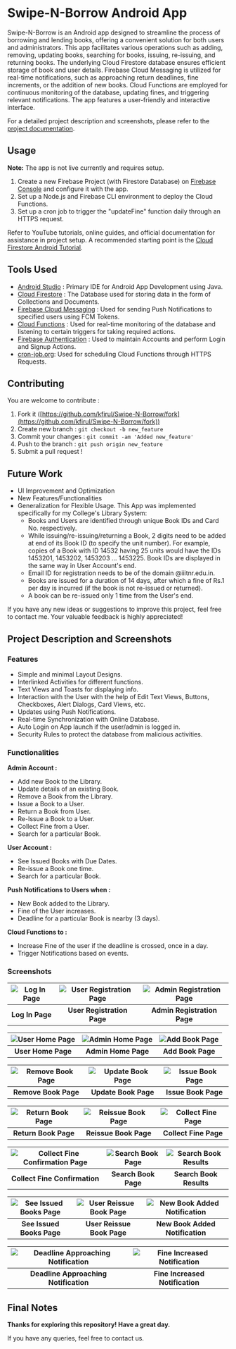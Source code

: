 # Swipe-N-Borrow Android App

Swipe-N-Borrow is an Android app designed to streamline the process of borrowing and lending books, offering a convenient solution for both users and administrators. This app facilitates various operations such as adding, removing, updating books, searching for books, issuing, re-issuing, and returning books. The underlying Cloud Firestore database ensures efficient storage of book and user details. Firebase Cloud Messaging is utilized for real-time notifications, such as approaching return deadlines, fine increments, or the addition of new books. Cloud Functions are employed for continuous monitoring of the database, updating fines, and triggering relevant notifications. The app features a user-friendly and interactive interface.

For a detailed project description and screenshots, please refer to the [project documentation](#project-description-and-screenshots).

## Usage

**Note:** The app is not live currently and requires setup.

1. Create a new Firebase Project (with Firestore Database) on [Firebase Console](https://console.firebase.google.com/) and configure it with the app.
2. Set up a Node.js and Firebase CLI environment to deploy the Cloud Functions.
3. Set up a cron job to trigger the "updateFine" function daily through an HTTPS request.

Refer to YouTube tutorials, online guides, and official documentation for assistance in project setup. A recommended starting point is the [Cloud Firestore Android Tutorial](https://youtube.com/playlist?list=PLrnPJCHvNZuDrSqu-dKdDi3Q6nM-VUyxD).

## Tools Used

* [Android Studio](https://developer.android.com/studio) : Primary IDE for Android App Development using Java.
* [Cloud Firestore](https://firebase.google.com/products/firestore) : The Database used for storing data in the form of Collections and Documents.
* [Firebase Cloud Messaging](https://firebase.google.com/products/cloud-messaging) : Used for sending Push Notifications to specified users using FCM Tokens.
* [Cloud Functions](https://firebase.google.com/products/functions) : Used for real-time monitoring of the database and listening to certain triggers for taking required actions.
* [Firebase Authentication](https://firebase.google.com/products/auth) : Used to maintain Accounts and perform Login and Signup Actions.
* [cron-job.org](https://cron-job.org/en/): Used for scheduling Cloud Functions through HTTPS Requests.

## Contributing
You are welcome to contribute :

1. Fork it ([https://github.com/kfirul/Swipe-N-Borrow/fork](https://github.com/kfirul/Swipe-N-Borrow/fork))
2. Create new branch : `git checkout -b new_feature`
3. Commit your changes : `git commit -am 'Added new_feature'`
4. Push to the branch : `git push origin new_feature`
5. Submit a pull request !

## Future Work
* UI Improvement and Optimization
* New Features/Functionalities
* Generalization for Flexible Usage. This App was implemented specifically for my College's Library System:
  * Books and Users are identified through unique Book IDs and Card No. respectively.
  * While issuing/re-issuing/returning a Book, 2 digits need to be added at end of its Book ID (to specify the unit number). For example, copies of a Book with ID 14532 having 25 units would have the IDs 1453201, 1453202, 1453203 ... 1453225. Book IDs are displayed in the same way in User Account's end.
  * Email ID for registration needs to be of the domain @iiitnr.edu.in.
  * Books are issued for a duration of 14 days, after which a fine of Rs.1 per day is incurred (if the book is not re-issued or returned).
  * A book can be re-issued only 1 time from the User's end.

If you have any new ideas or suggestions to improve this project, feel free to contact me. Your valuable feedback is highly appreciated!

## Project Description and Screenshots
### Features
* Simple and minimal Layout Designs.
* Interlinked Activities for different functions.
* Text Views and Toasts for displaying info.
* Interaction with the User with the help of Edit Text Views, Buttons, Checkboxes, Alert Dialogs, Card Views, etc.
* Updates using Push Notifications.
* Real-time Synchronization with Online Database.
* Auto Login on App launch if the user/admin is logged in.
* Security Rules to protect the database from malicious activities.

### Functionalities
**Admin Account :**

* Add new Book to the Library.
* Update details of an existing Book.
* Remove a Book from the Library.
* Issue a Book to a User.
* Return a Book from User.
* Re-Issue a Book to a User.
* Collect Fine from a User.
* Search for a particular Book.

**User Account :**

* See Issued Books with Due Dates.
* Re-issue a Book one time.
* Search for a particular Book.

**Push Notifications to Users when :**

* New Book added to the Library.
* Fine of the User increases.
* Deadline for a particular Book is nearby (3 days).

**Cloud Functions to :**

* Increase Fine of the user if the deadline is crossed, once in a day.
* Trigger Notifications based on events.

### Screenshots

|![Log In Page](Screenshots/Log_In_Page.png)|![User Registration Page](Screenshots/User_Registration_Page.png)|![Admin Registration Page](Screenshots/Admin_Registration_Page.png)|
|:---:|:---:|:---:|
|**Log In Page**|**User Registration Page**|**Admin Registration Page**|

|![User Home Page](Screenshots/User_Home_Page.png)|![Admin Home Page](Screenshots/Admin_Home_Page.png)|![Add Book Page](Screenshots/Add_Book_Page.png)|
|:---:|:---:|:---:|
|**User Home Page**|**Admin Home Page**|**Add Book Page**|

|![Remove Book Page](Screenshots/Remove_Book_Page.png)|![Update Book Page](Screenshots/Update_Book_Page.png)|![Issue Book Page](Screenshots/Issue_Book_Page.png)|
|:---:|:---:|:---:|
|**Remove Book Page**|**Update Book Page**|**Issue Book Page**|

|![Return Book Page](Screenshots/Return_Book_Page.png)|![Reissue Book Page](Screenshots/Reissue_Book_Page.png)|![Collect Fine Page](Screenshots/Collect_Fine_Page.png)|
|:---:|:---:|:---:|
|**Return Book Page**|**Reissue Book Page**|**Collect Fine Page**|

|![Collect Fine Confirmation Page](Screenshots/Collect_Fine_Confirmation_Page.png)|![Search Book Page](Screenshots/Search_Book_Page.png)|![Search Book Results](Screenshots/Search_Book_Results.png)|
|:---:|:---:|:---:|
|**Collect Fine Confirmation**|**Search Book Page**|**Search Book Results**|

|![See Issued Books Page](Screenshots/See_Issued_Books_Page.png)|![User Reissue Book Page](Screenshots/User_Reissue_Book_Page.png)|![New Book Added Notification](Screenshots/New_Book_Added_Notification.png)|
|:---:|:---:|:---:|
|**See Issued Books Page**|**User Reissue Book Page**|**New Book Added Notification**|

|![Deadline Approaching Notification](Screenshots/Deadline_Approaching_Notification.png)|![Fine Increased Notification](Screenshots/Fine_Increased_Notification.png)|
|:---:|:---:|
|**Deadline Approaching Notification**|**Fine Increased Notification**|

## Final Notes
**Thanks for exploring this repository! Have a great day.**

If you have any queries, feel free to contact us.
